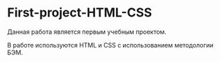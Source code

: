 # First-project-HTML-CSS

Данная работа является первым учебным проектом.

В работе используются HTML и CSS с использованием методологии БЭМ.

